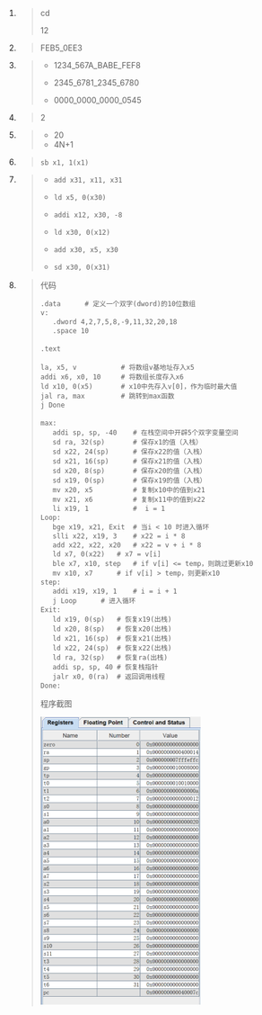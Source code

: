 1. >cd
   >
   >12

2. >FEB5_0EE3

3. >* 1234_567A_BABE_FEF8
   >
   >* 2345_6781_2345_6780
   >
   >* 0000_0000_0000_0545
   
4. >2

5. >* 20
   >* 4N+1
   
6. >`sb x1, 1(x1)`

7. > * `add x31, x11, x31`
   >
   > * `ld x5, 0(x30)`
   >
   > * `addi x12, x30, -8`
   >
   > * `ld x30, 0(x12)`
   >
   > * `add x30, x5, x30`
   >
   > * `sd x30, 0(x31)`
  
8. >代码
   >
   >```pseudocode
   >.data      # 定义一个双字(dword)的10位数组
   >v:
   >    .dword 4,2,7,5,8,-9,11,32,20,18
   >    .space 10
   >
   >.text
   >
   >la, x5, v			# 将数组v基地址存入x5
   >addi x6, x0, 10 	# 将数组长度存入x6
   >ld x10, 0(x5)		# x10中先存入v[0]，作为临时最大值
   >jal ra, max			# 跳转到max函数
   >j Done
   >
   >max:
   >    addi sp, sp, -40 	# 在栈空间中开辟5个双字变量空间
   >    sd ra, 32(sp)    	# 保存x1的值（入栈）
   >    sd x22, 24(sp)      # 保存x22的值（入栈）
   >    sd x21, 16(sp)      # 保存x21的值（入栈） 
   >    sd x20, 8(sp)       # 保存x20的值（入栈）
   >    sd x19, 0(sp)       # 保存x19的值（入栈）
   >    mv x20, x5          # 复制x10中的值到x21
   >    mv x21, x6          # 复制x11中的值到x22
   >    li x19, 1           #  i = 1
   >Loop:
   >    bge x19, x21, Exit  # 当i < 10 时进入循环
   >    slli x22, x19, 3    # x22 = i * 8
   >    add x22, x22, x20   # x22 = v + i * 8
   >    ld x7, 0(x22)	# x7 = v[i]
   >    ble x7, x10, step	# if v[i] <= temp，则跳过更新x10
   >    mv x10, x7		# if v[i] > temp，则更新x10
   >step:
   >    addi x19, x19, 1	# i = i + 1
   >    j Loop		# 进入循环
   >Exit:    
   >    ld x19, 0(sp)	# 恢复x19(出栈)
   >    ld x20, 8(sp)	# 恢复x20(出栈)
   >    ld x21, 16(sp)	# 恢复x21(出栈)
   >    ld x22, 24(sp)	# 恢复x22(出栈)
   >    ld ra, 32(sp)	# 恢复ra(出栈)
   >    addi sp, sp, 40	# 恢复栈指针
   >    jalr x0, 0(ra)	# 返回调用线程
   >Done:
   >```
   >
   >程序截图
   >
   ><img src="../../../../大二下/picture/计组第2次作业01.png" alt="image-20220331003010805" style="zoom:50%;" />

